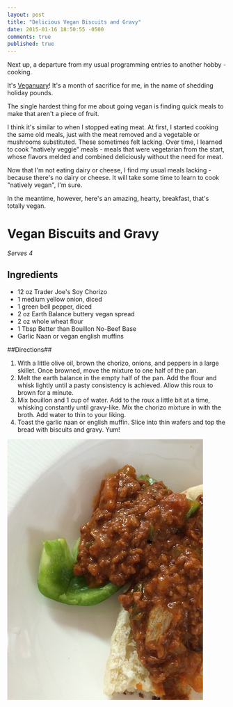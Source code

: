 ```yaml
---
layout: post
title: "Delicious Vegan Biscuits and Gravy"
date: 2015-01-16 18:50:55 -0500
comments: true
published: true
---
```

Next up, a departure from my usual programming entries to another hobby - cooking.

It's [Veganuary](http://www.veganuary.com)! It's a month of sacrifice for me, in the name of shedding holiday pounds.

The single hardest thing for me about going vegan is finding quick meals to make that aren't a piece of fruit. 

I think it's similar to when I stopped eating meat. At first, I started cooking the same old meals, just with the meat removed and a vegetable or mushrooms substituted. These sometimes felt lacking. Over time, I learned to cook "natively veggie" meals - meals that were vegetarian from the start, whose flavors melded and combined deliciously without the need for meat.

Now that I'm not eating dairy or cheese, I find my usual meals lacking - because there's no dairy or cheese. It will take some time to learn to cook "natively vegan", I'm sure.

In the meantime, however, here's an amazing, hearty, breakfast, that's totally vegan.

# Vegan Biscuits and Gravy #

_Serves 4_

## Ingredients ##

- 12 oz Trader Joe's Soy Chorizo
- 1 medium yellow onion, diced
- 1 green bell pepper, diced
- 2 oz Earth Balance buttery vegan spread
- 2 oz whole wheat flour
- 1 Tbsp Better than Bouillon No-Beef Base
- Garlic Naan or vegan english muffins

##Directions##
1. With a little olive oil, brown the chorizo, onions, and peppers in a large skillet. Once browned, move the mixture to one half of the pan.
2. Melt the earth balance in the empty half of the pan. Add the flour and whisk lightly until a pasty consistency is achieved. Allow this roux to brown for a minute.
3. Mix bouillon and 1 cup of water. Add to the roux a little bit at a time, whisking constantly until gravy-like. Mix the chorizo mixture in with the broth. Add water to thin to your liking.
4. Toast the garlic naan or english muffin. Slice into thin wafers and top the bread with biscuits and gravy. Yum!

![Vegan Biscuits and Gravy](/images/vegan_gravy.jpg)

